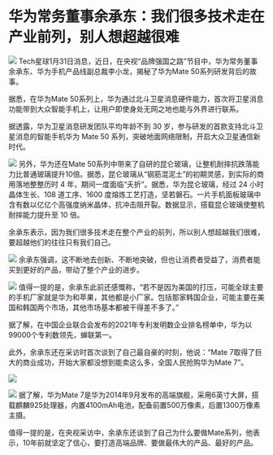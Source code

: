 # 华为常务董事余承东：我们很多技术走在产业前列，别人想超越很难

![](https://inews.gtimg.com/news_bt/O-KjEE46zvo-9whhHvvzG73HEZbK-uRSvqFr07yG9D1_oAA/1000)
Tech星球1月31日消息，近日，在央视“品牌强国之路”节目中，华为常务董事余承东、华为手机产品线副总裁李小龙，揭秘了华为Mate 50系列研发背后的故事。

据悉，在华为Mate 50系列上，华为通过北斗卫星消息硬件能力，首次将卫星消息功能带到大众智能手机上，让用户即使身处无网之地也能与外界进行联系。

据透露，华为卫星消息研发团队平均年龄不到 30 岁，参与研发的首款支持北斗卫星消息的智能手机华为 Mate 50
系列，突破地面网络限制，开启大众卫星通信新时代。

![](https://inews.gtimg.com/news_bt/OznS1QJ1MgqTpN6TUJOsi9qZM04chLuohLyjOxrsbaDs4AA/1000)
另外，华为还在Mate
50系列中带来了自研的昆仑玻璃，让整机耐摔抗跌落能力比普通玻璃提升10倍。据悉，昆仑玻璃从“钢筋混泥土”的初期灵感，到实际的商用落地整整历时 4
年，期间一度面临“夭折”。据悉，华为昆仑玻璃，经过 24 小时晶体生长、108 道工序、1600
度熔炼工艺打造，坚若磐石。一片手机面板玻璃中含有数以亿亿个高强度纳米晶体，抗冲击阻开裂。数据显示，搭载昆仑玻璃使整机耐摔能力提升至 10 倍。

余承东表示，因为我们很多技术走在整个产业的前列，所以别人想超越我们很难，要超越他们的往往只有我们自己。

![](https://inews.gtimg.com/news_bt/O7-2lz-RXp8H0n3Q348s5M4q5K0CUANWlaoWlYtUOYF_YAA/1000)
余承东强调，这不断地去创新、不断地突破，但也让消费者受益了，消费者能买到更好的产品，带动了整个产业的进步。

![](https://inews.gtimg.com/news_bt/Og-Xf9Fm2JGEXhw0pq226CRQQV1XWnHkXTYD8BjBKLbk0AA/1000)
值得一提的是，余承东此前还感慨称，“若不是因为美国的打压，可能全球主要的手机厂家就是华为和苹果，其他都是小厂家。包括那家韩国企业，可能主要在美国和韩国两个市场，其他市场基本都被干得差不多了。”

据了解，在中国企业联合会发布的2021年专利发明数企业排名榜单中，华为以99000个专利数领先，蝉联第一。

此外，余承东还在采访时首次谈到了自己最自豪的时刻，他说：“Mate 7取得了巨大的商业成功，开始大家都没想到能卖这么多，全国人民抢购华为Mate 7”。

![](https://inews.gtimg.com/news_bt/OfXK9EI5Qhpg1yvi-PLFvfeLMFKOkIMmtizD0y4Ic-lgUAA/1000)

![](https://inews.gtimg.com/news_bt/OyAsFpdGwZZTpooTvBiwpVFmc-u31LpkRZfc9oAbbz260AA/1000)
据了解，华为Mate
7是华为2014年9月发布的高端旗舰，采用6英寸大屏，搭载麒麟925处理器，内置4100mAh电池，配备前置500万像素，后置1300万像素主摄。

值得一提的是，在央视采访中，余承东还谈到了自己为什么要做Mate系列，他表示，10年前就坚定了信心，要打造高端品牌、要做最伟大的产品、最好的产品。

